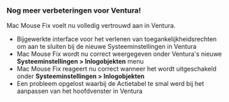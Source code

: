 ### Nog meer verbeteringen voor Ventura!

Mac Mouse Fix voelt nu volledig vertrouwd aan in Ventura.

- Bijgewerkte interface voor het verlenen van toegankelijkheidsrechten om aan te sluiten bij de nieuwe Systeeminstellingen in Ventura
- Mac Mouse Fix wordt nu correct weergegeven onder Ventura's nieuwe **Systeeminstellingen > Inlogobjekten** menu
- Mac Mouse Fix reageert nu correct wanneer het wordt uitgeschakeld onder **Systeeminstellingen > Inlogobjekten**
- Een probleem opgelost waarbij de Actietabel te smal werd bij het aanpassen van het hoofdvenster in Ventura